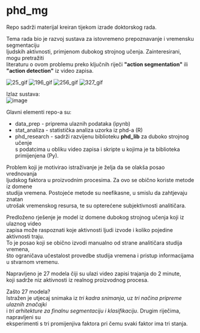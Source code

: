 # phd_mg
Repo sadrži materijal kreiran tijekom izrade doktorskog rada.

Tema rada bio je razvoj sustava za istovremeno prepoznavanje i vremensku segmentaciju  
ljudskih aktivnosti, primjenom dubokog strojnog učenja. Zainteresirani, mogu pretražiti   
literaturu o ovom problemu preko ključnih riječi **"action segmentation"** ili     
**"action detection"** iz video zapisa.

![25_gif](https://user-images.githubusercontent.com/34508474/109804982-2fa56480-7c23-11eb-86a3-8c17f60f4261.gif)
![196_gif](https://user-images.githubusercontent.com/34508474/109804991-3338eb80-7c23-11eb-9cb2-cb6c99a60b1d.gif)
![256_gif](https://user-images.githubusercontent.com/34508474/109805003-3633dc00-7c23-11eb-9815-57abe2f80911.gif)
![327_gif](https://user-images.githubusercontent.com/34508474/109805011-37fd9f80-7c23-11eb-8188-ab54e32b81dc.gif)

Izlaz sustava:  
![image](https://user-images.githubusercontent.com/34508474/109805596-f3becf00-7c23-11eb-9bdf-0d9ea96779a8.png)


Glavni elementi repo-a su:
* data_prep - priprema ulaznih podataka (ipynb)
* stat_analiza - statistička analiza uzorka iz phd-a (R)
* phd_research - sadrži razvijenu biblioteku **phd_lib** za duboko strojnog učenje   
s podatcima u obliku video zapisa i skripte u kojima je ta biblioteka primijenjena (Py).



Problem koji je motivirao istraživanje je želja da se olakša posao vrednovanja   
ljudskog faktora u proizvodnim procesima. Za ovo se obično koriste metode iz domene   
studija vremena. Postojeće metode su neefikasne, u smislu da zahtjevaju znatan   
utrošak vremenskog resursa, te su opterećene subjektivnosti analitičara.

Predloženo rješenje je model iz domene dubokog strojnog učenja koji iz ulaznog video   
zapisa može raspoznati koje aktivnosti ljudi izvode i koliko pojedine aktivnosti traju.  
To je posao koji se obično izvodi manualno od strane analitičara studija vremena,   
što ograničava učestalost provedbe studija vremena i pristup informacijama u stvarnom vremenu.

Napravljeno je 27 modela čiji su ulazi video zapisi trajanja do 2 minute,   
koji sadrže niz aktivnosti iz realnog proizvodnog procesa.  

Zašto 27 modela?  
Istražen je utjecaj snimaka iz *tri kadra snimanja*, uz *tri načina pripreme ulaznih značajki*   
i *tri arhitekture za finalnu segmentaciju i klasifikaciju*. Drugim riječima, napravljeni su  
eksperimenti s tri promijenjiva faktora pri čemu svaki faktor ima tri stanja.
